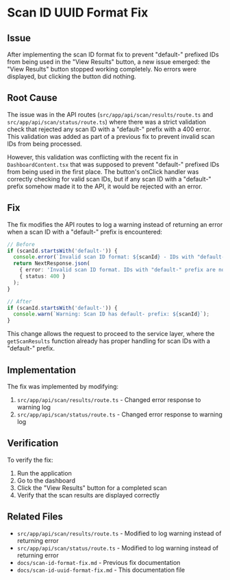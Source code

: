 # Scan ID UUID Format Fix

## Issue
After implementing the scan ID format fix to prevent "default-" prefixed IDs from being used in the "View Results" button, a new issue emerged: the "View Results" button stopped working completely. No errors were displayed, but clicking the button did nothing.

## Root Cause
The issue was in the API routes (`src/app/api/scan/results/route.ts` and `src/app/api/scan/status/route.ts`) where there was a strict validation check that rejected any scan ID with a "default-" prefix with a 400 error. This validation was added as part of a previous fix to prevent invalid scan IDs from being processed.

However, this validation was conflicting with the recent fix in `DashboardContent.tsx` that was supposed to prevent "default-" prefixed IDs from being used in the first place. The button's onClick handler was correctly checking for valid scan IDs, but if any scan ID with a "default-" prefix somehow made it to the API, it would be rejected with an error.

## Fix
The fix modifies the API routes to log a warning instead of returning an error when a scan ID with a "default-" prefix is encountered:

```typescript
// Before
if (scanId.startsWith('default-')) {
  console.error(`Invalid scan ID format: ${scanId} - IDs with "default-" prefix are not valid UUIDs`);
  return NextResponse.json(
    { error: 'Invalid scan ID format. IDs with "default-" prefix are not supported in production.' },
    { status: 400 }
  );
}

// After
if (scanId.startsWith('default-')) {
  console.warn(`Warning: Scan ID has default- prefix: ${scanId}`);
}
```

This change allows the request to proceed to the service layer, where the `getScanResults` function already has proper handling for scan IDs with a "default-" prefix.

## Implementation
The fix was implemented by modifying:
1. `src/app/api/scan/results/route.ts` - Changed error response to warning log
2. `src/app/api/scan/status/route.ts` - Changed error response to warning log

## Verification
To verify the fix:
1. Run the application
2. Go to the dashboard
3. Click the "View Results" button for a completed scan
4. Verify that the scan results are displayed correctly

## Related Files
- `src/app/api/scan/results/route.ts` - Modified to log warning instead of returning error
- `src/app/api/scan/status/route.ts` - Modified to log warning instead of returning error
- `docs/scan-id-format-fix.md` - Previous fix documentation
- `docs/scan-id-uuid-format-fix.md` - This documentation file